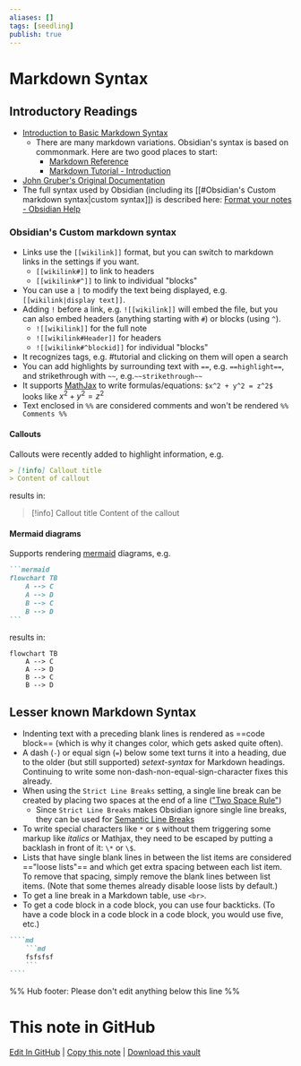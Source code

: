 ```yaml
---
aliases: []
tags: [seedling]
publish: true
---
```


# Markdown Syntax

## Introductory Readings

- [Introduction to Basic Markdown Syntax](https://www.markdownguide.org/basic-syntax/)
  - There are many markdown variations. Obsidian's syntax is based on commonmark. Here are two good places to start:
    - [Markdown Reference](https://commonmark.org/help/)
    - [Markdown Tutorial - Introduction](https://commonmark.org/help/tutorial/index.html)
- [John Gruber's Original Documentation](https://daringfireball.net/projects/markdown/)
- The full syntax used by Obsidian (including its [[#Obsidian's Custom markdown syntax|custom syntax]]) is described here: [Format your notes - Obsidian Help](https://help.obsidian.md/How+to/Format+your+notes)

### Obsidian's Custom markdown syntax

- Links use the `[[wikilink]]` format, but you can switch to markdown links in the settings if you want.
  - `[[wikilink#]]` to link to headers
  - `[[wikilink#^]]` to link to individual "blocks"
- You can use a `|` to modify the text being displayed, e.g. `[[wikilink|display text]]`.
- Adding `!` before a link, e.g. `![[wikilink]]` will embed the file, but you can also embed headers (anything starting with `#`) or blocks (using `^`).
  - `![[wikilink]]` for the full note
  - `![[wikilink#Header]]` for headers
  - `![[wikilink#^blockid]]` for individual "blocks"
- It recognizes tags, e.g. #tutorial and clicking on them will open a search
- You can add highlights by surrounding text with `==`, e.g. `==highlight==`, and strikethrough with `~~`, e.g.`~~strikethrough~~`
- It supports [MathJax](https://www.mathjax.org/) to write formulas/equations: `$x^2 + y^2 = z^2$` looks like $x^2 + y^2 = z^2$
- Text enclosed in `%%` are considered comments and won't be rendered `%% Comments %%`

#### Callouts

Callouts were recently added to highlight information, e.g.

```markdown
> [!info] Callout title
> Content of callout
```

results in:

> [!info] Callout title
> Content of the callout

#### Mermaid diagrams

Supports rendering [mermaid](https://mermaid-js.github.io/mermaid/#/) diagrams, e.g.

````markdown
```mermaid
flowchart TB
	A --> C
	A --> D
	B --> C
	B --> D
```
````

results in:

```mermaid
flowchart TB
	A --> C
	A --> D
	B --> C
	B --> D
```

## Lesser known Markdown Syntax

- Indenting text with a preceding blank lines is rendered as ==code block== (which is why it changes color, which gets asked quite often).
- A dash (`-`) or equal sign (`=`) below some text turns it into a heading, due to the older (but still supported) _setext-syntax_ for Markdown headings. Continuing to write some non-dash-non-equal-sign-character fixes this already.
- When using the `Strict Line Breaks` setting, a single line break can be created by placing two spaces at the end of a line (["Two Space Rule"](https://daringfireball.net/projects/markdown/syntax#p))
  - Since `Strict Line Breaks` makes Obsidian ignore single line breaks, they can be used for [Semantic Line Breaks](https://sembr.org/)
- To write special characters like `*` or `$` without them triggering some markup like _italics_ or Mathjax, they need to be escaped by putting a backlash in front of it: `\*` or `\$`.
- Lists that have single blank lines in between the list items are considered =="loose lists"== and which get extra spacing between each list item. To remove that spacing, simply remove the blank lines between list items. (Note that some themes already disable loose lists by default.)
- To get a line break in a Markdown table, use `<br>`.
- To get a code block in a code block, you can use four backticks. (To have a code block in a code block in a code block, you would use five, etc.)

`````md
````md
    ```md
    fsfsfsf
    ```
````
`````

%% Hub footer: Please don't edit anything below this line %%

# This note in GitHub

<span class="git-footer">[Edit In GitHub](https://github.dev/obsidian-community/obsidian-hub/blob/main/04%20-%20Guides%2C%20Workflows%2C%20%26%20Courses/Guides/Markdown%20Syntax.md "git-hub-edit-note") | [Copy this note](https://raw.githubusercontent.com/obsidian-community/obsidian-hub/main/04%20-%20Guides%2C%20Workflows%2C%20%26%20Courses/Guides/Markdown%20Syntax.md "git-hub-copy-note") | [Download this vault](https://github.com/obsidian-community/obsidian-hub/archive/refs/heads/main.zip "git-hub-download-vault") </span>
